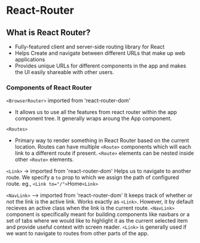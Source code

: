 # React-Router

## What is React Router?

- Fully-featured client and server-side routing library for React
- Helps Create and navigate between different URLs that make up web applications
- Provides unique URLs for different components in the app and makes the UI easily shareable with other users.

### Components of React Router

`<BrowserRouter>` imported from 'react-router-dom'

- It allows us to use all the features from react router within the app component tree. It generally wraps aroung the App component.

`<Routes>`

- Primary way to render something in React Router based on the current location. Routes can have multiple `<Route>` components which will each link to a different route if present. `<Route>` elements can be nested inside other `<Route>` elements.

`<Link>` -> imported from 'react-router-dom'
Helps us to navigate to another route. We specify a `to` prop to which we assign the path of configured route.
eg., `<Link to="/">`Home`<Link>`

`<NavLink>` --> imported from 'react-router-dom'
It keeps track of whether or not the link is the active link. Works exactly as `<Link>`. However, it by default recieves an active class when the link is the current route. `<NavLink>` component is specifically meant for building components like navbars or a set of tabs where we would like to highlight it as the current selected item and provide useful context with screen reader. `<Link>` is generally used if we want to navigate to routes from other parts of the app.
